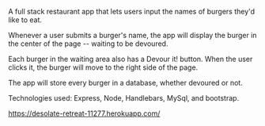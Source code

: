 A full stack restaurant app that lets users input the names of burgers they'd like to eat.

Whenever a user submits a burger's name, the app will display the burger in the center of the page -- waiting to be devoured.

Each burger in the waiting area also has a Devour it! button. When the user clicks it, the burger will move to the right side of the page.

The app will store every burger in a database, whether devoured or not.

Technologies used:
Express, Node, Handlebars, MySql, and bootstrap.

https://desolate-retreat-11277.herokuapp.com/
